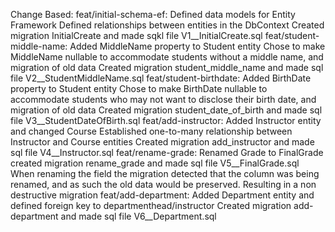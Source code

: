 Change Based:
    feat/initial-schema-ef:
        Defined data models for Entity Framework
        Defined relationships between entities in the DbContext
        Created migration InitialCreate and made sqkl file V1__InitialCreate.sql
    feat/student-middle-name:
        Added MiddleName property to Student entity
        Chose to make MiddleName nullable to accommodate students without a middle name, and migration of old data
        Created migration student_middle_name and made sql file V2__StudentMiddleName.sql
    feat/student-birthdate:
        Added BirthDate property to Student entity
        Chose to make BirthDate nullable to accommodate students who may not want to disclose their birth date, and migration of old data
        Created migration student_date_of_birth and made sql file V3__StudentDateOfBirth.sql
    feat/add-instructor:
        Added Instructor entity and changed Course
        Established one-to-many relationship between Instructor and Course entities
        Created migration add_instructor and made sql file V4__Instructor.sql
    feat/rename-grade:
        Renamed Grade to FinalGrade
        created migration rename_grade and made sql file V5__FinalGrade.sql
        When renaming the field the migration detected that the column was being renamed, and as such the old data would be preserved.
        Resulting in a non destructive migration
    feat/add-department:
        Added Department entity and defined foreign key to departmenthead/instructor
        Created migration add-department and made sql file V6__Department.sql
